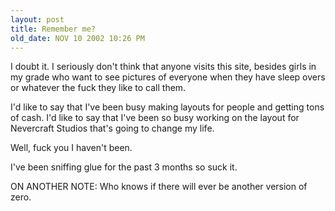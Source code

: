 ```yaml
---
layout: post
title: Remember me?
old_date: NOV 10 2002 10:26 PM
---
```


I doubt it. I seriously don't think that anyone visits this site, besides
girls in my grade who want to see pictures of everyone when they have sleep
overs or whatever the fuck they like to call them.

I'd like to say that I've been busy making layouts for people and getting tons
of cash. I'd like to say that I've been so busy working on the layout for
Nevercraft Studios that's going to change my life.

Well, fuck you I haven't been.

I've been sniffing glue for the past 3 months so suck it.

ON ANOTHER NOTE: Who knows if there will ever be another version of zero.
